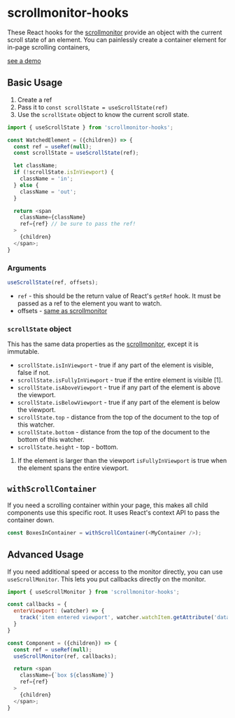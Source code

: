 # scrollmonitor-hooks

These React hooks for the [scrollmonitor](http://github.com/stutrek/scrollmonitor) provide an object with the current scroll state of an element. You can painlessly create a container element for in-page scrolling containers,

[see a demo](https://stutrek.github.io/scrollmonitor-hooks)

## Basic Usage

1. Create a ref
2. Pass it to `const scrollState = useScrollState(ref)`
3. Use the `scrollState` object to know the current scroll state.

```javascript
import { useScrollState } from 'scrollmonitor-hooks';

const WatchedElement = ({children}) => {
  const ref = useRef(null);
  const scrollState = useScrollState(ref);

  let className;
  if (!scrollState.isInViewport) {
    className = 'in';
  } else {
    className = 'out';
  }

  return <span
    className={className}
    ref={ref} // be sure to pass the ref!
  >
    {children}
  </span>;
}
```

### Arguments

```javascript
useScrollState(ref, offsets);
```
* `ref` - this should be the return value of React's `getRef` hook. It must be passed as a ref to the element you want to watch.
 * offsets - [same as scrollmonitor](http://github.com/stutrek/scrollmonitor#offsets)

### `scrollState` object

This has the same data properties as the [scrollmonitor](http://github.com/stutrek/scrollmonitor), except it is immutable.

* `scrollState.isInViewport` - true if any part of the element is visible, false if not.
* `scrollState.isFullyInViewport` - true if the entire element is visible [1].
* `scrollState.isAboveViewport` - true if any part of the element is above the viewport.
* `scrollState.isBelowViewport` - true if any part of the element is below the viewport.
* `scrollState.top` - distance from the top of the document to the top of this watcher.
* `scrollState.bottom` - distance from the top of the document to the bottom of this watcher.
* `scrollState.height` - top - bottom.

1. If the element is larger than the viewport `isFullyInViewport` is true when the element spans the entire viewport.

## `withScrollContainer`

If you need a scrolling container within your page, this makes all child components use this specific root. It uses React's context API to pass the container down.

```javascript
const BoxesInContainer = withScrollContainer(<MyContainer />);
```


## Advanced Usage

If you need additional speed or access to the monitor directly, you can use `useScrollMonitor`. This lets you put callbacks directly on the monitor.

```javascript
import { useScrollMonitor } from 'scrollmonitor-hooks';

const callbacks = {
  enterViewport: (watcher) => {
    track('item entered viewport', watcher.watchItem.getAttribute('data-tracking-id'));
  }
}

const Component = ({children}) => {
  const ref = useRef(null);
  useScrollMonitor(ref, callbacks);

  return <span
    className={`box ${className}`}
    ref={ref}
  >
    {children}
  </span>;
}